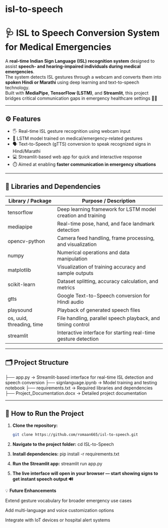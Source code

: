 # isl-to-speech
# 🩺 ISL to Speech Conversion System for Medical Emergencies

A **real-time Indian Sign Language (ISL) recognition system** designed to assist **speech- and hearing-impaired individuals during medical emergencies**.  
The system detects ISL gestures through a webcam and converts them into **spoken Hindi or Marathi** using deep learning and text-to-speech technology.  
Built with **MediaPipe**, **TensorFlow (LSTM)**, and **Streamlit**, this project bridges critical communication gaps in emergency healthcare settings 🏥💫

---

## ⚙️ Features

- 🖐️ Real-time ISL gesture recognition using webcam input  
- 🧩 LSTM model trained on medical/emergency-related gestures  
- 🗣️ Text-to-Speech (gTTS) conversion to speak recognized signs in Hindi/Marathi  
- 💻 Streamlit-based web app for quick and interactive response  
- ⏱️ Aimed at enabling **faster communication in emergency situations**  

---

## 🧩 Libraries and Dependencies

| Library / Package | Purpose / Description |
|--------------------|-----------------------|
| tensorflow | Deep learning framework for LSTM model creation and training |
| mediapipe | Real-time pose, hand, and face landmark detection |
| opencv-python | Camera feed handling, frame processing, and visualization |
| numpy | Numerical operations and data manipulation |
| matplotlib | Visualization of training accuracy and sample outputs |
| scikit-learn | Dataset splitting, accuracy calculation, and metrics |
| gtts | Google Text-to-Speech conversion for Hindi audio |
| playsound | Playback of generated speech files |
| os, uuid, threading, time | File handling, parallel speech playback, and timing control |
| streamlit | Interactive interface for starting real-time gesture detection |

---

## 🗂️ Project Structure
├── app.py → Streamlit-based interface for real-time ISL detection and speech conversion
├── signlanguage.ipynb → Model training and testing notebook
├── requirements.txt → Required libraries and dependencies
├── Project_Documentation.docx → Detailed project documentation



---

## 🚀 How to Run the Project

1. **Clone the repository:**
   ```bash
   git clone https://github.com/romaan665/isl-to-speech.git
2. **Navigate to the project folder:**
   cd ISL-to-Speech
   
3. **Install dependencies:**
   pip install -r requirements.txt

4. **Run the Streamlit app:**
   streamlit run app.py

5. **The live interface will open in your browser — start showing signs to get instant speech output 🔊**

💡 **Future Enhancements**

Extend gesture vocabulary for broader emergency use cases

Add multi-language and voice customization options

Integrate with IoT devices or hospital alert systems
